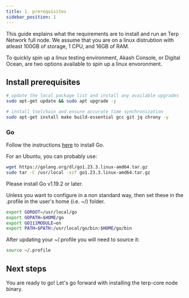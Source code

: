 ```yaml
---
title: 1. prerequisites
sidebar_position: 1
---
```

This guide explains what the requirements are to install and run an Terp Network full node. We assume that you are on a linux distrubtion with atleast 100GB of storage, 1 CPU, and 16GB of RAM.

To quickly spin up a linux testing environment, Akash Console, or Digital Ocean, are two options available to spin up a linux envoronment.

## Install prerequisites
```bash
# update the local package list and install any available upgrades
sudo apt-get update && sudo apt upgrade -y

# install toolchain and ensure accurate time synchronization
sudo apt-get install make build-essential gcc git jq chrony -y
```
### Go 
Follow the instructions [here](https://go.dev/doc/install) to install Go.

For an Ubuntu, you can probably use:
```bash
wget https://golang.org/dl/go1.23.3.linux-amd64.tar.gz
sudo tar -C /usr/local -xzf go1.23.3.linux-amd64.tar.gz
```
Please install Go v1.19.2 or later.

Unless you want to configure in a non standard way, then set these in the .profile in the user's home (i.e. ~/) folder.

```bash
export GOROOT=/usr/local/go
export GOPATH=$HOME/go
export GO111MODULE=on
export PATH=$PATH:/usr/local/go/bin:$HOME/go/bin
```

After updating your ~/.profile you will need to source it:

```bash 
source ~/.profile
```

## Next steps

You are ready to go! Let's go forward with installing the terp-core node binary.
